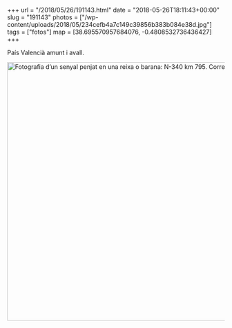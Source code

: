 +++
url = "/2018/05/26/191143.html"
date = "2018-05-26T18:11:43+00:00"
slug = "191143"
photos = ["/wp-content/uploads/2018/05/234cefb4a7c149c39856b383b084e38d.jpg"]
tags = ["fotos"]
map = [38.695570957684076, -0.4808532736436427]
+++

País Valencià amunt i avall.

<img src="/wp-content/uploads/2018/05/234cefb4a7c149c39856b383b084e38d.jpg" width="600" height="600" alt="Fotografia d’un senyal penjat en una reixa o barana: N-340 km 795. Correspon a Alcoi.">
